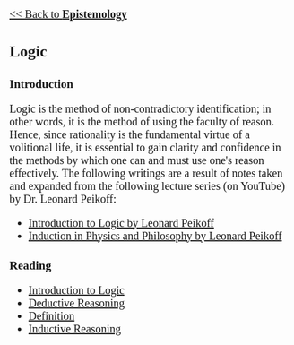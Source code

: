 <style>
    * {font-family: "Times New Roman"}
    p, ol, ul, td {font-size: 20px}
</style>

[<< Back to **Epistemology**](https://pranigopu.github.io/philosophy/epistemology)

# Logic
## Introduction
Logic is the method of non-contradictory identification; in other words, it is the method of using the faculty of reason. Hence, since rationality is the fundamental virtue of a volitional life, it is essential to gain clarity and confidence in the methods by which one can and must use one's reason effectively. The following writings are a result of notes taken and expanded from the following lecture series (on YouTube) by Dr. Leonard Peikoff:

- [Introduction to Logic by Leonard Peikoff](https://www.google.com/url?q=https://www.youtube.com/playlist?list%3DPLqsoWxJ-qmMtr7i6D_yvSpPC-hTOzdWas&sa=D&source=editors&ust=1719669354663441&usg=AOvVaw3FJcSXykA2ogsleOpH3Sv-)
- [Induction in Physics and Philosophy by Leonard Peikoff](https://www.google.com/url?q=https://youtube.com/playlist?list%3DPLqsoWxJ-qmMvgyTXdOjsdszOZ3ppFJAnp%26si%3DCBp8LQ3ca_5p-4q9&sa=D&source=editors&ust=1719669354663941&usg=AOvVaw20S43fBwMi8uA0O0ParHDl)

## Reading
- [Introduction to Logic](https://pranigopu.github.io/philosophy/epistemology/logic/introduction-to-logic.html)
- [Deductive Reasoning](https://pranigopu.github.io/philosophy/epistemology/logic/deductive-reasoning.html)
- [Definition](https://pranigopu.github.io/philosophy/epistemology/logic/definition.html)
- [Inductive Reasoning](https://pranigopu.github.io/philosophy/epistemology/logic/inductive-reasoning.html)